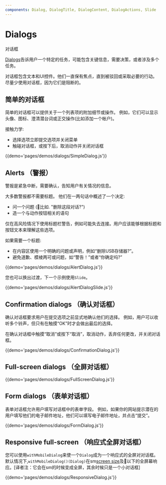 ```yaml
---
components: Dialog, DialogTitle, DialogContent, DialogActions, Slide
---
```


# Dialogs

对话框

[Dialogs](https://material.io/guidelines/components/dialogs.html)告诉用户一个特定的任务，可能包含关键信息，需要决策，或者涉及多个任务。

对话框包含文本和UI控件。他们一直保有焦点，直到被驳回或采取必要的行动。尽量少使用对话框，因为它们是阻断的。


## 简单的对话框

简单的对话框可以提供关于一个列表项的附加细节或操作。
例如，它们可以显示头像、图标、澄清潜台词或正交操作(比如添加一个帐户)。

接触力学:
- 选择选项立即提交选项并关闭菜单
- 触碰对话框，或按下后，取消动作并关闭对话框

{{demo='pages/demos/dialogs/SimpleDialog.js'}}

## Alerts （警报）

警报是紧急中断，需要确认，告知用户有关情况的信息。

大多数警报都不需要标题。
他们在一两句话中概述了一个决定:

- 问一个问题 (比如. "删除这段对话?")
- 造一个与动作按钮相关的语句

仅在高风险情况下使用标题栏警告，例如可能失去连接。用户应该能够根据标题和按钮文本来理解这些选项。

如果需要一个标题:

- 在内容区使用一个明确的问题或声明，例如“删除USB存储器?”。
- 避免道歉、模棱两可或问题，如“警告！”或者“你确定吗?”

{{demo='pages/demos/dialogs/AlertDialog.js'}}

您也可以换出过渡，下一个示例使用`Slide`。

{{demo='pages/demos/dialogs/AlertDialogSlide.js'}}

## Confirmation dialogs （确认对话框）

确认对话框要求用户在提交选项之前显式地确认他们的选择。
例如，用户可以收听多个铃声，但只有在触摸“OK”时才会做出最后的选择。

在确认对话框中触摸“取消”或按下“取消”，取消动作，丢弃任何更改，并关闭对话框。

{{demo='pages/demos/dialogs/ConfirmationDialog.js'}}

## Full-screen dialogs （全屏对话框）

{{demo='pages/demos/dialogs/FullScreenDialog.js'}}

## Form dialogs （表单对话框）
 
表单对话框允许用户填写对话框中的表单字段。
例如，如果你的网站提示潜在的用户填写他们的电子邮件地址，他们可以填写电子邮件地址，并点击“提交”。

{{demo='pages/demos/dialogs/FormDialog.js'}}

## Responsive full-screen （响应式全屏对话框）

您可以使用`withMobileDialog`来使一个`Dialog`成为一个响应式的全屏对对话框。默认情况下,`withMobileDialog()(Dialog)`在sm[screen size](/layout/basics)及以下的全屏幕响应。[译者注：它会在sm的时候变成全屏，其余时候只是一个小对话框]

{{demo='pages/demos/dialogs/ResponsiveDialog.js'}}
